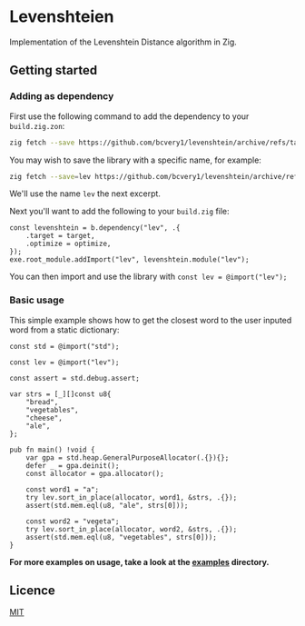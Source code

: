 # Levenshteien
Implementation of the Levenshtein Distance algorithm in Zig.

## Getting started

### Adding as dependency

First use the following command to add the dependency to your `build.zig.zon`:
```sh
zig fetch --save https://github.com/bcvery1/levenshtein/archive/refs/tags/[VERSION].tar.gz
```

You may wish to save the library with a specific name, for example:
```sh
zig fetch --save=lev https://github.com/bcvery1/levenshtein/archive/refs/tags/0.1.0.tar.gz
```
We'll use the name `lev` the next excerpt.

Next you'll want to add the following to your `build.zig` file:
```zig
const levenshtein = b.dependency("lev", .{
    .target = target,
    .optimize = optimize,
});
exe.root_module.addImport("lev", levenshtein.module("lev");
```

You can then import and use the library with `const lev = @import("lev");`

### Basic usage

This simple example shows how to get the closest word to the user inputed word from a static dictionary:
```zig
const std = @import("std");

const lev = @import("lev");

const assert = std.debug.assert;

var strs = [_][]const u8{
    "bread",
    "vegetables",
    "cheese",
    "ale",
};

pub fn main() !void {
    var gpa = std.heap.GeneralPurposeAllocator(.{}){};
    defer _ = gpa.deinit();
    const allocator = gpa.allocator();

    const word1 = "a";
    try lev.sort_in_place(allocator, word1, &strs, .{});
    assert(std.mem.eql(u8, "ale", strs[0]));

    const word2 = "vegeta";
    try lev.sort_in_place(allocator, word2, &strs, .{});
    assert(std.mem.eql(u8, "vegetables", strs[0]));
}
```

**For more examples on usage, take a look at the [examples](./) directory.**

## Licence
[MIT](./LICENSE)
